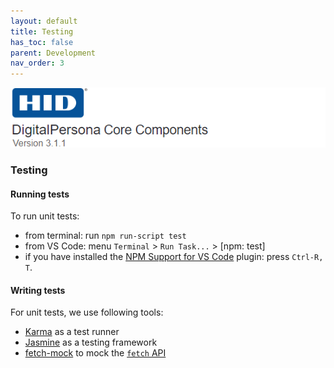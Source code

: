 ```yaml
---
layout: default
title: Testing
has_toc: false
parent: Development
nav_order: 3
---
```


![](../../docs/assets/HID-DPAM-Core.png)
### Testing

#### Running tests

To run unit tests:
* from terminal: run `npm run-script test`
* from VS Code: menu `Terminal` > `Run Task...` > [npm: test]
* if you have installed the [NPM Support for VS Code](https://marketplace.visualstudio.com/items?itemName=eg2.vscode-npm-script)
  plugin: press `Ctrl-R, T`.

#### Writing tests

For unit tests, we use following tools:
* [Karma](https://karma-runner.github.io/) as a test runner
* [Jasmine](https://jasmine.github.io/) as a testing framework
* [fetch-mock](http://www.wheresrhys.co.uk/fetch-mock/) to mock the [`fetch` API](https://developer.mozilla.org/en/docs/Web/API/Fetch_API)
